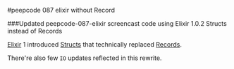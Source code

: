 #peepcode 087 elixir without Record

###Updated peepcode-087-elixir screencast code using Elixir 1.0.2 Structs instead of Records

[Elixir](http://elixir-lang.org/) 1 introduced [Structs](http://elixir-lang.org/getting_started/15.html) that technically replaced [Records](http://elixir-lang.org/docs/stable/elixir/Record.html).

There're also few `IO` updates reflected in this rewrite.